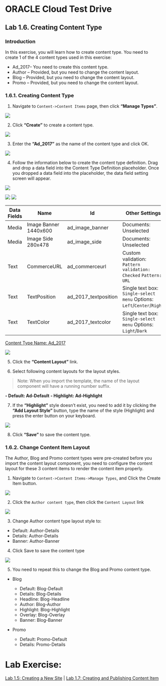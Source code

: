 # ORACLE Cloud Test Drive #

## Lab 1.6. Creating Content Type ##

### Introduction ###

In this exercise, you will learn how to create content type. You need to create 1 of the 4
content types used in this exercise:

- Ad_2017– You need to create this content type.
- Author – Provided, but you need to change the content layout.
- Blog – Provided, but you need to change the content layout.
- Promo – Provided, but you need to change the content layout.

### 1.6.1. Creating Content Type ###

1. Navigate to ``Content->Content Items`` page, then click **“Manage Types”**.

![](images/1.6.1.1.png)

2. Click **“Create”** to create a content type.

![](images/1.6.1.2.png)

3. Enter the **“Ad_2017”** as the name of the content type and click OK.

![](images/1.6.1.3.png)

4. Follow the information below to create the content type definition. Drag and
drop a data field into the Content Type Definition placeholder. Once you
dropped a data field into the placeholder, the data field setting screen will
appear.

![](images/1.6.1.4.png)

![](images/1.6.1.4b.png) ![](images/1.6.1.4c.png)


| Data Fields   | Name          | Id 			| Other Settings |
| ------------- | ------------- | ------------- | -------------  |
| Media  | Image Banner 1440x600  |ad_image_banner| Documents: Unselected |
| Media  | Image Side 280x478  |ad_image_side|Documents: Unselected|
|Text|CommerceURL|ad_commerceurl|Custom validation: `Pattern validation: Checked` `Pattern: URL`|
|Text|TextPosition|ad_2017_textposition|Single text box: `Single-select menu` Options: `Left`/`Center`/`Right`|
|Text|TextColor|ad_2017_textcolor|Single text box: `Single-select menu` Options: `Light`/`Dark`|

[Content Type Name: Ad_2017](resource/ContentTypes.md)

![](images/1.6.1.4d.png)

5. Click the **“Content Layout”** link.

6. Select following content layouts for the layout styles.

>Note: When you import the template, the name of the layout component will
have a running number suffix.

**- Default: Ad-Default**
**- Highlight: Ad-Highlight**

7. If the **“Highlight”** style doesn’t exist, you need to add it by clicking the **“Add
Layout Style”** button, type the name of the style (Highlight) and press the
enter button on your keyboard.

![](images/1.6.1.7.png)

8. Click **“Save”** to save the content type.

### 1.6.2. Change Content Item Layout ###

The Author, Blog and Promo content types were pre-created before you import
the content layout component, you need to configure the content layout for
these 3 content items to render the content item properly.

1. Navigate to `` Content->Content Items->Manage Types ``, and Click the Create
Item button.

![](images/1.6.2.1.png)

2. Click the ``Author content type``, then click the ``Content Layout`` link

![](images/1.6.2.2.png)

3. Change Author content type layout style to:

- Default: Author-Details
- Details: Author-Details
- Banner: Author-Banner

4. Click Save to save the content type

![](images/1.6.2.4.png)

5. You need to repeat this to change the Blog and Promo content type.

- Blog
  - Default: Blog-Default
  - Details: Blog-Details
  - Headline: Blog-Headline
  - Author: Blog-Author
  - Highlight: Blog-Highlight
  - Overlay: Blog-Overlay
  - Banner: Blog-Banner

- Promo
  - Default: Promo-Default
  - Details: Promo-Details

# Lab Exercise: #

[Lab 1.5: Creating a New Site](105-CecsLab.md) | [Lab 1.7: Creating and Publishing Content Item](107-CecsLab.md)
